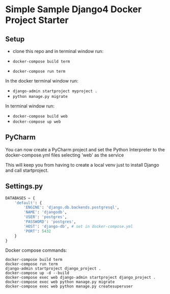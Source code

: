 # Simple Sample Django4 Docker Project Starter


## Setup

* clone this repo and in terminal window run:

* `docker-compose build term`

* `docker-compose run term`

In the docker terminal window run:

* `django-admin startproject myproject .`
* `python manage.py migrate`

In terminal window run:

* `docker-compose build web`
* `docker-compose up web`


## PyCharm

You can now create a PyCharm project and set the Python Interpreter to the docker-compose.yml files selecting 'web' as the service

This will keep you from having to create a local venv just to install Django and call startproject.

## Settings.py

```python
DATABASES = {
    'default': {
        'ENGINE': 'django.db.backends.postgresql',
        'NAME': 'djangodb',
        'USER': 'postgres',
        'PASSWORD': 'postgres',
        'HOST': 'django-db', # set in docker-compose.yml
        'PORT': 5432
    }
}

```

Docker compose commands:

```shell
docker-compose build term
docker-compose run term
django-admin startproject django_project .
docker-compose up -d --build
docker-compose exec web django-admin startproject django_project .
docker-compose exec web python manage.py migrate
docker-compose exec web python manage.py createsuperuser

```

